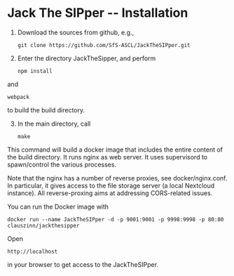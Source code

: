 # Jack The SIPper -- Installation

1. Download the sources from github, e.g.,

   ```git clone https://github.com/SfS-ASCL/JackTheSIPper.git ```

2. Enter the directory JackTheSipper, and perform

   ```npm install ```

and

   ```webpack ```
   

to build the build directory.

3. In the main directory, call

   ```make ```

This command will build a docker image that includes the entire content of the build directory.  It
runs nginx as web server. It uses supervisord to spawn/control the various processes.

Note that the nginx has a number of reverse proxies, see docker/nginx.conf. In particular, it gives access to
the file storage server (a local Nextcloud instance). All reverse-proxing aims at addressing CORS-related issues.

You can run the Docker image with

   ```docker run --name JackTheSIPper -d -p 9001:9001 -p 9998:9998 -p 80:80 clauszinn/jackthesipper ```

Open

   ```http://localhost ```

in your browser to get access to the JackTheSIPper.


